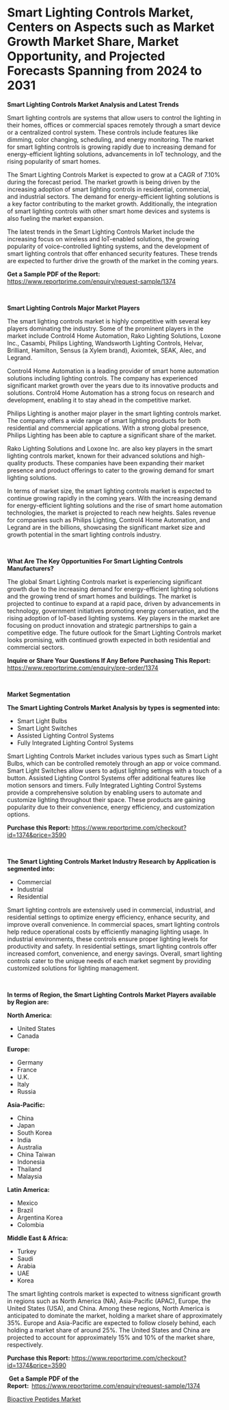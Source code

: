 <p><h1>Smart Lighting Controls Market, Centers on Aspects such as Market Growth Market Share, Market Opportunity, and Projected Forecasts Spanning from 2024 to 2031</h1></p><p><strong>Smart Lighting Controls Market Analysis and Latest Trends</strong></p>
<p><p>Smart lighting controls are systems that allow users to control the lighting in their homes, offices or commercial spaces remotely through a smart device or a centralized control system. These controls include features like dimming, color changing, scheduling, and energy monitoring. The market for smart lighting controls is growing rapidly due to increasing demand for energy-efficient lighting solutions, advancements in IoT technology, and the rising popularity of smart homes.</p><p>The Smart Lighting Controls Market is expected to grow at a CAGR of 7.10% during the forecast period. The market growth is being driven by the increasing adoption of smart lighting controls in residential, commercial, and industrial sectors. The demand for energy-efficient lighting solutions is a key factor contributing to the market growth. Additionally, the integration of smart lighting controls with other smart home devices and systems is also fueling the market expansion.</p><p>The latest trends in the Smart Lighting Controls Market include the increasing focus on wireless and IoT-enabled solutions, the growing popularity of voice-controlled lighting systems, and the development of smart lighting controls that offer enhanced security features. These trends are expected to further drive the growth of the market in the coming years.</p></p>
<p><strong>Get a Sample PDF of the Report:&nbsp;</strong> <a href="https://www.reportprime.com/enquiry/request-sample/1374">https://www.reportprime.com/enquiry/request-sample/1374</a></p>
<p>&nbsp;</p>
<p><strong>Smart Lighting Controls Major Market Players</strong></p>
<p><p>The smart lighting controls market is highly competitive with several key players dominating the industry. Some of the prominent players in the market include Control4 Home Automation, Rako Lighting Solutions, Loxone Inc., Casambi, Philips Lighting, Wandsworth Lighting Controls, Helvar, Brilliant, Hamilton, Sensus (a Xylem brand), Axiomtek, SEAK, Alec, and Legrand.</p><p>Control4 Home Automation is a leading provider of smart home automation solutions including lighting controls. The company has experienced significant market growth over the years due to its innovative products and solutions. Control4 Home Automation has a strong focus on research and development, enabling it to stay ahead in the competitive market.</p><p>Philips Lighting is another major player in the smart lighting controls market. The company offers a wide range of smart lighting products for both residential and commercial applications. With a strong global presence, Philips Lighting has been able to capture a significant share of the market.</p><p>Rako Lighting Solutions and Loxone Inc. are also key players in the smart lighting controls market, known for their advanced solutions and high-quality products. These companies have been expanding their market presence and product offerings to cater to the growing demand for smart lighting solutions.</p><p>In terms of market size, the smart lighting controls market is expected to continue growing rapidly in the coming years. With the increasing demand for energy-efficient lighting solutions and the rise of smart home automation technologies, the market is projected to reach new heights. Sales revenue for companies such as Philips Lighting, Control4 Home Automation, and Legrand are in the billions, showcasing the significant market size and growth potential in the smart lighting controls industry.</p></p>
<p>&nbsp;</p>
<p><strong>What Are The Key Opportunities For Smart Lighting Controls Manufacturers?</strong></p>
<p><p>The global Smart Lighting Controls market is experiencing significant growth due to the increasing demand for energy-efficient lighting solutions and the growing trend of smart homes and buildings. The market is projected to continue to expand at a rapid pace, driven by advancements in technology, government initiatives promoting energy conservation, and the rising adoption of IoT-based lighting systems. Key players in the market are focusing on product innovation and strategic partnerships to gain a competitive edge. The future outlook for the Smart Lighting Controls market looks promising, with continued growth expected in both residential and commercial sectors.</p></p>
<p><strong>Inquire or Share Your Questions If Any Before Purchasing This Report:</strong> <a href="https://www.reportprime.com/enquiry/pre-order/1374">https://www.reportprime.com/enquiry/pre-order/1374</a></p>
<p>&nbsp;</p>
<p><strong>Market Segmentation</strong></p>
<p><strong>The Smart Lighting Controls Market Analysis by types is segmented into:</strong></p>
<p><ul><li>Smart Light Bulbs</li><li>Smart Light Switches</li><li>Assisted Lighting Control Systems</li><li>Fully Integrated Lighting Control Systems</li></ul></p>
<p><p>Smart Lighting Controls Market includes various types such as Smart Light Bulbs, which can be controlled remotely through an app or voice command. Smart Light Switches allow users to adjust lighting settings with a touch of a button. Assisted Lighting Control Systems offer additional features like motion sensors and timers. Fully Integrated Lighting Control Systems provide a comprehensive solution by enabling users to automate and customize lighting throughout their space. These products are gaining popularity due to their convenience, energy efficiency, and customization options.</p></p>
<p><strong>Purchase this Report:&nbsp;</strong><a href="https://www.reportprime.com/checkout?id=1374&price=3590">https://www.reportprime.com/checkout?id=1374&price=3590</a></p>
<p>&nbsp;</p>
<p><strong>The Smart Lighting Controls Market Industry Research by Application is segmented into:</strong></p>
<p><ul><li>Commercial</li><li>Industrial</li><li>Residential</li></ul></p>
<p><p>Smart lighting controls are extensively used in commercial, industrial, and residential settings to optimize energy efficiency, enhance security, and improve overall convenience. In commercial spaces, smart lighting controls help reduce operational costs by efficiently managing lighting usage. In industrial environments, these controls ensure proper lighting levels for productivity and safety. In residential settings, smart lighting controls offer increased comfort, convenience, and energy savings. Overall, smart lighting controls cater to the unique needs of each market segment by providing customized solutions for lighting management.</p></p>
<p>&nbsp;</p>
<p><strong>In terms of Region, the Smart Lighting Controls Market Players available by Region are:</strong></p>
<p>
    <p> <strong> North America: </strong>
        <ul>
            <li>United States</li>
            <li>Canada</li>
        </ul>
        </p> 
    <p> <strong> Europe: </strong>
        <ul>
            <li>Germany</li>
            <li>France</li>
            <li>U.K.</li>
            <li>Italy</li>
            <li>Russia</li>
        </ul>
        </p> 
    <p> <strong> Asia-Pacific: </strong>
        <ul>
            <li>China</li>
            <li>Japan</li>
            <li>South Korea</li>
            <li>India</li>
            <li>Australia</li>
            <li>China Taiwan</li>
            <li>Indonesia</li>
            <li>Thailand</li>
            <li>Malaysia</li>
        </ul>
        </p> 
    <p> <strong> Latin America: </strong>
        <ul>
            <li>Mexico</li>
            <li>Brazil</li>
            <li>Argentina Korea</li>
            <li>Colombia</li>
        </ul>
        </p> 
    <p> <strong> Middle East & Africa: </strong>
        <ul>
            <li>Turkey</li>
            <li>Saudi</li>
            <li>Arabia</li>
            <li>UAE</li>
            <li>Korea</li>
        </ul>
    </p>
    </p>
<p><p>The smart lighting controls market is expected to witness significant growth in regions such as North America (NA), Asia-Pacific (APAC), Europe, the United States (USA), and China. Among these regions, North America is anticipated to dominate the market, holding a market share of approximately 35%. Europe and Asia-Pacific are expected to follow closely behind, each holding a market share of around 25%. The United States and China are projected to account for approximately 15% and 10% of the market share, respectively.</p></p>
<p><strong>Purchase this Report: </strong><a href="https://www.reportprime.com/checkout?id=1374&price=3590">https://www.reportprime.com/checkout?id=1374&price=3590</a></p>
<p>&nbsp;<strong>Get a Sample PDF of the Report:&nbsp;&nbsp;</strong><a href="https://www.reportprime.com/enquiry/request-sample/1374">https://www.reportprime.com/enquiry/request-sample/1374</a></p>
<p><strong></strong></p>
<p><p><a href="https://scarlet-rocket-c63.notion.site/Bioactive-Peptides-Market-Size-Market-Trends-and-Growth-Outlook-forecasted-for-period-from-2024-to-96930dc97d5b413d857034be85d20c06">Bioactive Peptides Market</a></p></p>